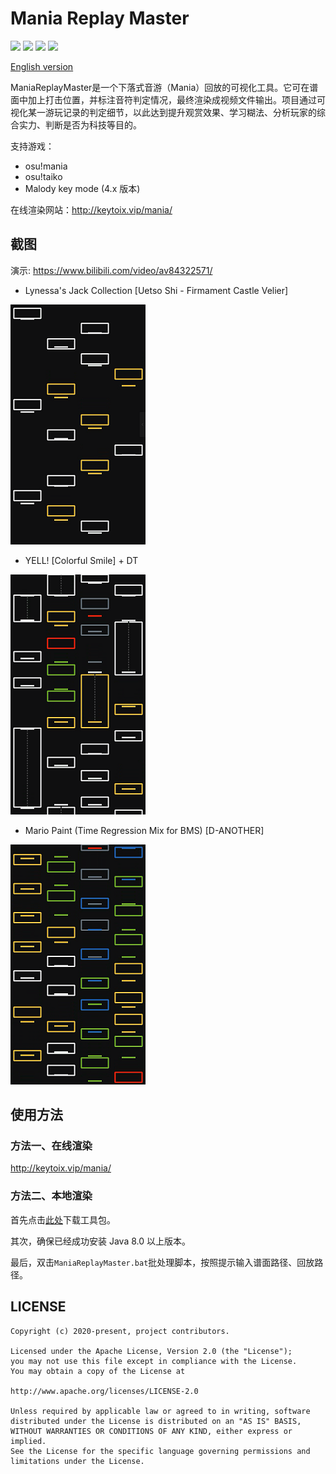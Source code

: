 # Mania Replay Master

[![](https://img.shields.io/github/v/release/Keytoyze/Mania-Replay-Master?color=blue)](https://github.com/Keytoyze/Mania-Replay-Master/releases/latest)
[![](https://img.shields.io/endpoint?url=https%3A%2F%2Fkeytoix.vip%2Fmania%2Fapi%2Fcount)](https://github.com/Keytoyze/Mania-Replay-Master/)
[![](https://img.shields.io/endpoint?url=https%3A%2F%2Fresume.keytoix.vip%2Fassets%2Frenderer.json)](https://keytoix.vip/mania/)
[![](https://img.shields.io/badge/dynamic/json?color=ff69b4&label=bilibili&query=data.stat.view&url=https://api.bilibili.com/x/web-interface/view?bvid=BV1w7411i7Ps)](https://www.bilibili.com/video/BV1w7411i7Ps)

[English version](README_EN.md)

ManiaReplayMaster是一个下落式音游（Mania）回放的可视化工具。它可在谱面中加上打击位置，并标注音符判定情况，最终渲染成视频文件输出。项目通过可视化某一游玩记录的判定细节，以此达到提升观赏效果、学习糊法、分析玩家的综合实力、判断是否为科技等目的。

支持游戏：
- osu!mania
- osu!taiko
- Malody key mode (4.x 版本)

在线渲染网站：http://keytoix.vip/mania/

## 截图

演示: https://www.bilibili.com/video/av84322571/

- Lynessa's Jack Collection [Uetso Shi - Firmament Castle Velier]

![](https://github.com/Keytoyze/Mania-Replay-Master/blob/master/screenshot/image3.png?raw=true)

- YELL! [Colorful Smile] + DT

![](https://github.com/Keytoyze/Mania-Replay-Master/blob/master/screenshot/image1.png?raw=true)

- Mario Paint (Time Regression Mix for BMS) [D-ANOTHER]

![](https://github.com/Keytoyze/Mania-Replay-Master/blob/master/screenshot/image2.png?raw=true)


## 使用方法

### 方法一、在线渲染

http://keytoix.vip/mania/

### 方法二、本地渲染

首先点击[此处](https://github.com/Mania-Visualization-Project/Mania-Replay-Master/releases/download/v2.4.0/ManiaReplayMaster.v2.4.0.zip)下载工具包。

其次，确保已经成功安装 Java 8.0 以上版本。

最后，双击`ManiaReplayMaster.bat`批处理脚本，按照提示输入谱面路径、回放路径。

## LICENSE

```
Copyright (c) 2020-present, project contributors.

Licensed under the Apache License, Version 2.0 (the "License");
you may not use this file except in compliance with the License.
You may obtain a copy of the License at

http://www.apache.org/licenses/LICENSE-2.0

Unless required by applicable law or agreed to in writing, software
distributed under the License is distributed on an "AS IS" BASIS,
WITHOUT WARRANTIES OR CONDITIONS OF ANY KIND, either express or implied.
See the License for the specific language governing permissions and
limitations under the License.
```
